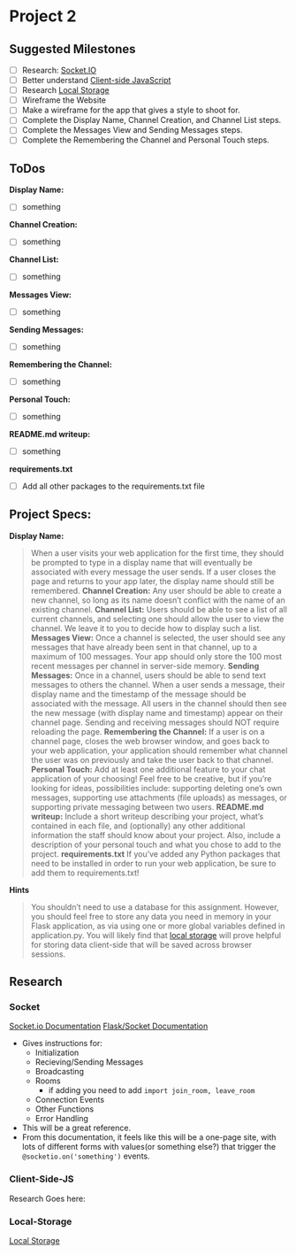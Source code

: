 # Project 2

## Suggested Milestones
- [ ] Research: [Socket.IO](#Socket)
- [ ] Better understand [Client-side JavaScript](#Client-Side-JS)
- [ ] Research [Local Storage](#Local-Storage)
- [ ] Wireframe the Website
- [ ] Make a wireframe for the app that gives a style to shoot for. 
- [ ] Complete the Display Name, Channel Creation, and Channel List steps.
- [ ] Complete the Messages View and Sending Messages steps.
- [ ] Complete the Remembering the Channel and Personal Touch steps.

## ToDos
**Display Name:**
- [ ] something

**Channel Creation:**
- [ ] something

**Channel List:**
- [ ] something

**Messages View:**
- [ ] something

**Sending Messages:**
- [ ] something

**Remembering the Channel:**
- [ ] something

**Personal Touch:**
- [ ] something

**README.md writeup:**
- [ ] something

**requirements.txt**
- [ ] Add all other packages to the requirements.txt file

## Project Specs:
**Display Name:**
>When a user visits your web application for the first time, they should be prompted to type in a display name that will eventually be associated with every message the user sends. If a user closes the page and returns to your app later, the display name should still be remembered.
**Channel Creation:**
>Any user should be able to create a new channel, so long as its name doesn’t conflict with the name of an existing channel.
**Channel List:**
>Users should be able to see a list of all current channels, and selecting one should allow the user to view the channel. We leave it to you to decide how to display such a list.
**Messages View:**
>Once a channel is selected, the user should see any messages that have already been sent in that channel, up to a maximum of 100 messages. Your app should only store the 100 most recent messages per channel in server-side memory.
**Sending Messages:**
>Once in a channel, users should be able to send text messages to others the channel. When a user sends a message, their display name and the timestamp of the message should be associated with the message. All users in the channel should then see the new message (with display name and timestamp) appear on their channel page. Sending and receiving messages should NOT require reloading the page.
**Remembering the Channel:**
>If a user is on a channel page, closes the web browser window, and goes back to your web application, your application should remember what channel the user was on previously and take the user back to that channel.
**Personal Touch:**
>Add at least one additional feature to your chat application of your choosing! Feel free to be creative, but if you’re looking for ideas, possibilities include: supporting deleting one’s own messages, supporting use attachments (file uploads) as messages, or supporting private messaging between two users.
**README.md writeup:**
>Include a short writeup describing your project, what’s contained in each file, and (optionally) any other additional information the staff should know about your project. Also, include a description of your personal touch and what you chose to add to the project.
**requirements.txt**
>If you’ve added any Python packages that need to be installed in order to run your web application, be sure to add them to requirements.txt!

**Hints**
>You shouldn’t need to use a database for this assignment. However, you should feel free to store any data you need in memory in your Flask application, as via using one or more global variables defined in application.py.
>You will likely find that [local storage](https://developer.mozilla.org/en-US/docs/Web/API/Window/localStorage) will prove helpful for storing data client-side that will be saved across browser sessions.

## Research

### Socket
[Socket.io Documentation](https://socket.io/docs/)
[Flask/Socket Documentation](https://flask-socketio.readthedocs.io/en/latest/)

- Gives instructions for:
    - Initialization
    - Recieving/Sending Messages
    - Broadcasting
    - Rooms
        - if adding you need to add ```import join_room, leave_room```
    - Connection Events
    - Other Functions
    - Error Handling
- This will be a great reference.
- From this documentation, it feels like this will be a one-page site, with lots of different forms with values(or something else?) that trigger the ```@socketio.on('something')``` events.

### Client-Side-JS
Research Goes here:

### Local-Storage
[Local Storage](https://developer.mozilla.org/en-US/docs/Web/API/Window/localStorage)